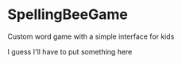 # SpellingBeeGame
Custom word game with a simple interface for kids

I guess I'll have to put something here

